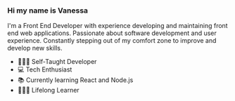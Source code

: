 ### Hi my name is Vanessa 

I'm a Front End Developer with experience developing and maintaining front end web applications. Passionate about software development and user experience. Constantly stepping out of my comfort zone to improve and develop new skills. 

* 👩🏻‍💻  Self-Taught Developer
* 💻  Tech Enthusiast
* 📚  Currently learning React and Node.js
* 👩🏻‍💻  Lifelong Learner




